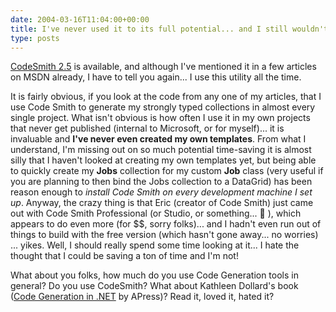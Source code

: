 ```yaml
---
date: 2004-03-16T11:04:00+00:00
title: I've never used it to its full potential... and I still wouldn't do without it...
type: posts
---
```

[CodeSmith 2.5](http://www.ericjsmith.net/codesmith/) is available, and although I've mentioned it in a few articles on MSDN already, I have to tell you again... I use this utility all the time.

It is fairly obvious, if you look at the code from any one of my articles, that I use Code Smith to generate my strongly typed collections in almost every single project. What isn't obvious is how often I use it in my own projects that never get published (internal to Microsoft, or for myself)... it is invaluable and **I've never even created my own templates**. From what I understand, I'm missing out on so much potential time-saving it is almost silly that I haven't looked at creating my own templates yet, but being able to quickly create my **Jobs** collection for my custom **Job** class (very useful if you are planning to then bind the Jobs collection to a DataGrid) has been reason enough to _install Code Smith on every development machine I set up_. Anyway, the crazy thing is that Eric (creator of Code Smith) just came out with Code Smith Professional (or Studio, or something... 🙂 ), which appears to do even more (for $$, sorry folks)... and I hadn't even run out of things to build with the free version (which hasn't gone away... no worries) ... yikes. Well, I should really spend some time looking at it... I hate the thought that I could be saving a ton of time and I'm not!

What about you folks, how much do you use Code Generation tools in general? Do you use CodeSmith? What about Kathleen Dollard's book ([Code Generation in .NET](http://www.amazon.com/exec/obidos/ASIN/1590591372/duncanmackenz-20?creative=125581&camp=2321&link_code=as1) by APress)? Read it, loved it, hated it?
